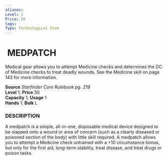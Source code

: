 ```yaml
---
aliases: 
Level: 1 
Price: 50
tags: 
Type: Technological Item
---
```

#  MEDPATCH

Medical gear allows you to attempt Medicine checks and determines the DC of Medicine checks to treat deadly wounds. See the Medicine skill on page 143 for more information.

**Source** _Starfinder Core Rulebook pg. 219_  
**Level** 1; **Price** 50  
**Capacity** 1; **Usage** 1  
**Hands** 1; **Bulk** L

### DESCRIPTION

A medpatch is a simple, all-in-one, disposable medical device designed to be slapped onto a wound or area of concern (such as a clearly diseased or poisoned section of the body) with little skill required. A medpatch allows you to attempt a Medicine check untrained with a +10 circumstance bonus, but only for the first aid, long-term stability, treat disease, and treat drugs or poison tasks.
